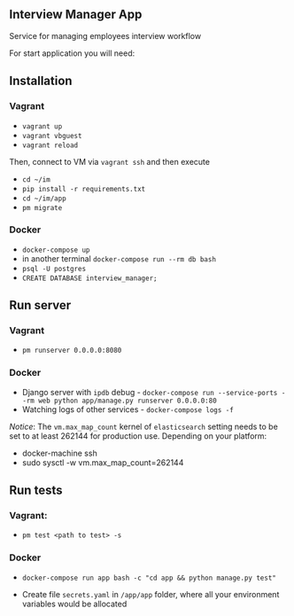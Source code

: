 ## Interview Manager App

Service for managing employees interview workflow

For start application you will need:

## Installation

### Vagrant

* `vagrant up`
* `vagrant vbguest`
* `vagrant reload`

Then, connect to VM via `vagrant ssh` and then execute

* `cd ~/im`
* `pip install -r requirements.txt`
* `cd ~/im/app`
* `pm migrate`

### Docker

* `docker-compose up`
* in another terminal `docker-compose run --rm db bash`
* `psql -U postgres`
* `CREATE DATABASE interview_manager;`

## Run server

### Vagrant

* `pm runserver 0.0.0.0:8080`

### Docker

* Django server with `ipdb` debug - `docker-compose run --service-ports --rm web python app/manage.py runserver 0.0.0.0:80`
* Watching logs of other services - `docker-compose logs -f`

*Notice*: The `vm.max_map_count` kernel of `elasticsearch` setting needs to be set to at least
262144 for production use. Depending on your platform:
* docker-machine ssh
* sudo sysctl -w vm.max_map_count=262144

## Run tests

### Vagrant:
* `pm test <path to test> -s`

### Docker

* `docker-compose run app bash -c "cd app && python manage.py test"`

* Create file `secrets.yaml` in `/app/app` folder, where all your environment variables would be allocated

